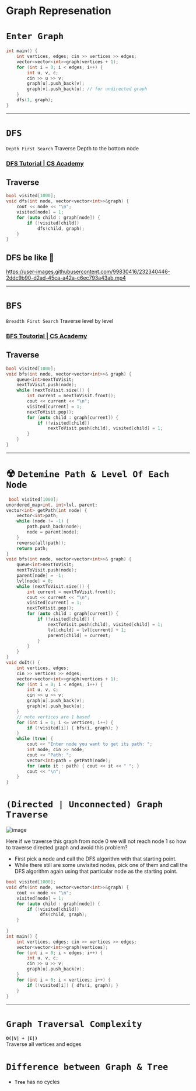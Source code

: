# Graph Represenation

# `Enter Graph` 
```cpp
int main() {
    int vertices, edges; cin >> vertices >> edges;
    vector<vector<int>>graph(vertices + 1);
    for (int i = 0; i < edges; i++) {
        int u, v, c;
        cin >> u >> v;
        graph[u].push_back(v);
        graph[v].push_back(u); // for undirected graph
    }
    dfs(1, graph);
}
```
---
# `DFS`
`Depth First Search` Traverse Depth to the bottom node
### [DFS  Tutorial | CS Academy](https://csacademy.com/lesson/depth_first_search)
## Traverse
```cpp
bool visited[1000];
void dfs(int node, vector<vector<int>>&graph) {
    cout << node << "\n";
    visited[node] = 1;
    for (auto child : graph[node]) {
        if (!visited[child])
            dfs(child, graph);
    }
} 
``` 
## DFS be like 🤣
https://user-images.githubusercontent.com/99830416/232340446-2ddc9b90-d2ad-45ca-a42a-c6ec793a43ab.mp4




---
    
# `BFS`
`Breadth First Search` Traverse level by level
### [BFS Toutorial | CS Academy](https://csacademy.com/lesson/breadth_first_search)
## Traverse
```cpp
bool visited[1000];
void bfs(int node, vector<vector<int>>& graph) {
    queue<int>nextToVisit;
    nextToVisit.push(node);
    while (nextToVisit.size()) {
        int current = nextToVisit.front();
        cout << current << "\n";
        visited[current] = 1; 
        nextToVisit.pop();
        for (auto child : graph[current]) {
            if (!visited[child])
                nextToVisit.push(child), visited[child] = 1;
        }
    }
}
```
---

# ☢ `Detemine Path & Level Of Each Node`
```cpp
 bool visited[1000];
unordered_map<int, int>lvl, parent;
vector<int> getPath(int node) {
    vector<int>path;
    while (node != -1) {
        path.push_back(node);
        node = parent[node];
    }
    reverse(all(path));
    return path;
}
void bfs(int node, vector<vector<int>>& graph) {
    queue<int>nextToVisit;
    nextToVisit.push(node);
    parent[node] = -1;
    lvl[node] = 0;
    while (nextToVisit.size()) {
        int current = nextToVisit.front();
        cout << current << "\n";
        visited[current] = 1;
        nextToVisit.pop();
        for (auto child : graph[current]) {
            if (!visited[child]) {
                nextToVisit.push(child), visited[child] = 1;
                lvl[child] = lvl[current] + 1;
                parent[child] = current;
            }
        }
    }
}
void doIt() {
    int vertices, edges; 
    cin >> vertices >> edges;
    vector<vector<int>>graph(vertices + 1);
    for (int i = 0; i < edges; i++) {
        int u, v, c;
        cin >> u >> v;
        graph[u].push_back(v);
        graph[v].push_back(u);
    }
    // note vertices are 1 based
    for (int i = 1; i <= vertices; i++) {
        if (!visited[i]) { bfs(i, graph); }
    }
    while (true) {
        cout << "Enter node you want to get its path: ";
        int node; cin >> node;
        cout << "Path: ";
        vector<int>path = getPath(node);
        for (auto it : path) { cout << it << " "; }
        cout << "\n";
    }
}
```
# `(Directed | Unconnected) Graph Traverse`
![image](https://user-images.githubusercontent.com/99830416/230778759-808206dc-4e44-4616-849b-ab6615cc76d3.png)
    
Here if we traverse this graph from node 0 we will not reach node 1 so how to traverse directed graph and avoid this problem? 
- First pick a node and call the DFS algorithm with that starting point.
- While there still are some unvisited nodes, pick one of them and call the DFS algorithm again using that particular node as the starting point.
```cpp
bool visited[1000];
void dfs(int node, vector<vector<int>>&graph) {
    cout << node << "\n";
    visited[node] = 1;
    for (auto child : graph[node]) {
        if (!visited[child])
             dfs(child, graph);
    }
    
}    
int main() {
    int vertices, edges; cin >> vertices >> edges;
    vector<vector<int>>graph(vertices);
    for (int i = 0; i < edges; i++) {
        int u, v, c;
        cin >> u >> v;
        graph[u].push_back(v);
    }
    for (int i = 0; i < vertices; i++) {
        if (!visited[i]) { dfs(i, graph); }
    }
}
```
---

# `Graph Traversal Complexity`
**`O(|V| + |E|)`** <br>
Traverse all vertices and edges

# `Difference between Graph & Tree` 
- **`Tree`** has no cycles

